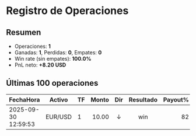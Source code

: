 # Registro de Operaciones

## Resumen
- Operaciones: **1**
- Ganadas: **1**, Perdidas: **0**, Empates: **0**
- Win rate (sin empates): **100.0%**
- PnL neto: **+8.20 USD**

## Últimas 100 operaciones

| FechaHora | Activo | TF | Monto | Dir | Resultado | Payout% | PnL | Emoción | Notas |
|---|---|---|---:|:--:|:--:|---:|---:|---|---|
| 2025-09-30 12:59:53 | EUR/USD | 1 | 10.00 | ↓ | win | 82 | +8.20 |  |  |
